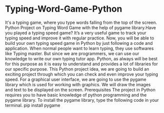 # Typing-Word-Game-Python
It's a typing game, where you type words falling from the top of the screen.
 Python Project on Typing Word Game with the help of pygame library.Have you played a typing speed game? It’s a very useful game to track your typing speed and improve it with regular practice. Now, you will be able to build your own typing speed game in Python by just following a  code  and application.
When normal people want to learn typing, they use softwares like Typing master. But since we are programmers, we can use our knowledge to write our own typing tutor app. Python, as always will be best for this purpose as it is easy to understand and provides a lot of libraries for our specific purpose.
This Python project idea, we are going to build an exciting project through which you can check and even improve your typing speed. For a graphical user interface, we are going to use the pygame library which is used for working with graphics. We will draw the images and text to be displayed on the screen.
Prerequisites
The project in Python requires you to have basic knowledge of python programming and the pygame library.
To install the pygame library, type the following code in your terminal.
  pip install pygame
